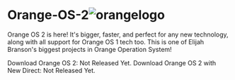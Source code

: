 # Orange-OS-2![orangelogo](https://user-images.githubusercontent.com/100821546/156694508-46ab11c1-17d9-4763-885b-753afa7e4cd9.jpg)

Orange OS 2 is here! It's bigger, faster, and perfect for any new technology, along with all support for Orange OS 1 tech too. This is one of Elijah Branson's biggest projects in Orange Operation System!

Download Orange OS 2: Not Released Yet.
Download Orange OS 2 with New Direct: Not Released Yet.
